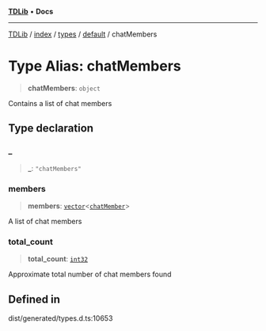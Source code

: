 [**TDLib**](../../../../../../README.md) • **Docs**

***

[TDLib](../../../../../../modules.md) / [index](../../../../../README.md) / [types](../../../README.md) / [default](../README.md) / chatMembers

# Type Alias: chatMembers

> **chatMembers**: `object`

Contains a list of chat members

## Type declaration

### \_

> **\_**: `"chatMembers"`

### members

> **members**: [`vector`](vector.md)\<[`chatMember`](chatMember.md)\>

A list of chat members

### total\_count

> **total\_count**: [`int32`](int32.md)

Approximate total number of chat members found

## Defined in

dist/generated/types.d.ts:10653
